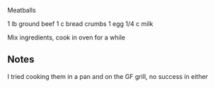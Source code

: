 Meatballs

1 lb	ground beef
1 c	bread crumbs
1	egg
1/4 c	milk

Mix ingredients, cook in oven for a while

Notes
-----
I tried cooking them in a pan and on the GF grill, no success in either